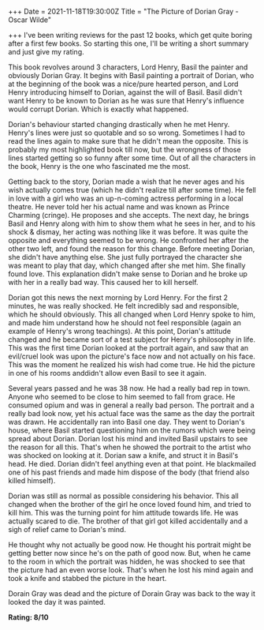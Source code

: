 +++
Date = 2021-11-18T19:30:00Z
Title = "The Picture of Dorian Gray - Oscar Wilde"

+++
I've been writing reviews for the past 12 books, which get quite boring after a first few books. So starting this one, I'll be writing a short summary and just give my rating.

This book revolves around 3 characters, Lord Henry, Basil the painter and obviously Dorian Gray. It begins with Basil painting a portrait of Dorian, who at the beginning of the book was a nice/pure hearted person, and Lord Henry introducing himself to Dorian, against the will of Basil. Basil didn't want Henry to be known to Dorian as he was sure that Henry's influence would corrupt Dorian. Which is exactly what happened. 

Dorian's behaviour started changing drastically when he met Henry. Henry's lines were just so quotable and so so wrong. Sometimes I had to read the lines again to make sure that he didn't mean the opposite. This is probably my most highlighted book till now, but the wrongness of those lines started getting so so funny after some time. Out of all the characters in the book, Henry is the one who fascinated me the most. 

Getting back to the story, Dorian made a wish that he never ages and his wish actually comes true (which he didn't realize till after some time). He fell in love with a girl who was an up-n-coming actress performing in a local theatre. He never told her his actual name and was known as Prince Charming (cringe). He proposes and she accepts. The next day, he brings Basil and Henry along with him to show them what he sees in her, and to his shock & dismay, her acting was nothing like it was before. It was quite the opposite and everything seemed to be wrong. He confronted her after the other two left, and found the reason for this change. Before meeting Dorian, she didn't have anything else. She just fully portrayed the character she was meant to play that day, which changed after she met him. She finally found love. This explanation didn't make sense to Dorian and he broke up with her in a really bad way. This caused her to kill herself. 

Dorian got this news the next morning by Lord Henry. For the first 2 minutes, he was really shocked. He felt incredibly sad and responsible, which he should obviously. This all changed when Lord Henry spoke to him, and made him understand how he should not feel responsible (again an example of Henry's wrong teachings). At this point, Dorian's attitude changed and he became sort of a test subject for Henry's philosophy in life. This was the first time Dorian looked at the portrait again, and saw that an evil/cruel look was upon the picture's face now and not actually on his face. This was the moment he realized his wish had come true. He hid the picture in one of his rooms anddidn't allow even Basil to see it again. 

Several years passed and he was 38 now. He had a really bad rep in town. Anyone who seemed to be close to him seemed to fall from grace. He consumed opium and was in general a really bad person. The portrait and a really bad look now, yet his actual face was the same as the day the portrait was drawn. He accidentally ran into Basil one day. They went to Dorian's house, where Basil started questioning him on the rumors which were being spread about Dorian. Dorian lost his mind and invited Basil upstairs to see the reason for all this. That's when he showed the portrait to the artist who was shocked on looking at it. Dorian saw a knife, and struct it in Basil's head. He died. Dorian didn't feel anything even at that point. He blackmailed one of his past friends and made him dispose of the body (that friend also killed himself). 

Dorian was still as normal as possible considering his behavior. This all changed when the brother of the girl he once loved found him, and tried to kill him. This was the turning point for him attitude towards life. He was actually scared to die. The brother of that girl got killed accidentally and a sigh of relief came to Dorian's mind. 

He thought why not actually be good now. He thought his portrait might be getting better now since he's on the path of good now. But, when he came to the room in which the portrait was hidden, he was shocked to see that the picture had an even worse look. That's when he lost his mind again and took a knife and stabbed the picture in the heart.

Dorain Gray was dead and the picture of Dorain Gray was back to the way it looked the day it was painted.

**Rating: 8/10**